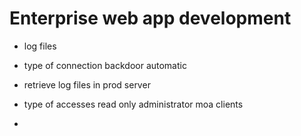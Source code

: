 # Enterprise web app development

- log files

- type of connection
backdoor
automatic

- retrieve log files in prod server

- type of accesses
read only
administrator
moa
clients

- 
